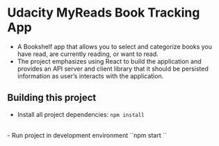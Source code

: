 # Udacity MyReads Book Tracking App

- A Bookshelf app that allows you to select and categorize books you have read, are currently reading, or want to read. 
- The project emphasizes using React to build the application and provides an API server and client library that it should be persisted information as user’s interacts with the application.
## Building this project

- Install all project dependencies: 
``npm install
``
<br>
- Run project in development environment
  ``npm start
  ``
<br>
